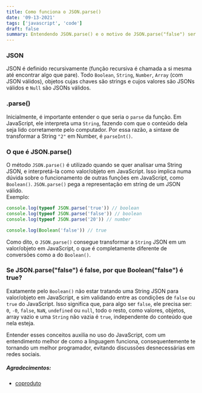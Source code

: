 ```yaml
---
title: Como funciona o JSON.parse()
date: '09-13-2021'
tags: ['javascript', 'code']
draft: false
summary: Entendendo JSON.parse() e o motivo de JSON.parse("false") ser false e Boolean("false") ser true
---
```


### JSON

JSON é definido recursivamente (função recursiva é chamada a si mesma até encontrar algo que pare). Todo `Boolean`, `String`, `Number`, `Array` (com JSON válidos), objetos cujas chaves são strings e cujos valores são JSONs válidos e `Null` são JSONs válidos.

### .parse()

Inicialmente, é importante entender o que seria o `parse` da função. Em JavaScript, ele interpreta uma `String`, fazendo com que o conteúdo dela seja lido corretamente pelo computador.
Por essa razão, a sintaxe de transformar a String `"2"` em Number, é `parseInt()`.

### O que é JSON.parse()

O método `JSON.parse()` é utilizado quando se quer analisar uma String JSON, e interpretá-la como valor/objeto em JavaScript. Isso implica numa dúvida sobre o funcionamento de outras funções em JavaScript, como `Boolean()`. `JSON.parse()` pega a representação em string de um JSON válido.<br/>
Exemplo:

```javascript
console.log(typeof JSON.parse('true')) // boolean
console.log(typeof JSON.parse('false')) // boolean
console.log(typeof JSON.parse('20')) // number

console.log(Boolean('false')) // true
```

Como dito, o `JSON.parse()` consegue transformar a `String` JSON em um valor/objeto em JavaScript, o que é completamente diferente de conversões como a do `Boolean()`.

### Se JSON.parse("false") é false, por que Boolean("false") é true?

Exatamente pelo `Boolean()` não estar tratando uma String JSON para valor/objeto em JavaScript, e sim validando entre as condições de `false` ou `true` do JavaScript. Isso significa que, para algo ser `false`, ele precisa ser: `0`, `-0`, `false`, `NaN`, `undefined` ou `null`, todo o resto, como valores, objetos, array vazio e uma `String` não vazia é `true`, independente do conteúdo que nela esteja.

Entender esses conceitos auxilia no uso do JavaScript, com um entendimento melhor de como a linguagem funciona, consequentemente te tornando um melhor programador, evitando discussões desnecessárias em redes sociais.

##### Agradecimentos:

- [coproduto](https://twitter.com/coproduto)
